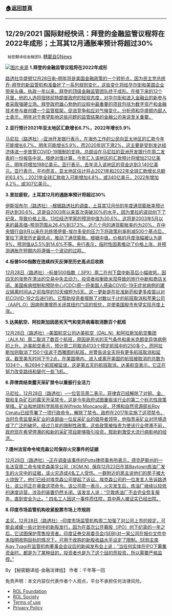 ###  [:house:返回首頁](https://github.com/ourhimalayas/txt)
---


## 12/29/2021 国际财经快讯：拜登的金融监管议程将在2022年成形；土耳其12月通胀率预计将超过30%
` 秘密翻译组金融团队` [轉載自GNews](https://gnews.org/zh-hans/1801325/)

![](https://assets.gnews.org/wp-content/uploads/2021/12/2021229-1.jpg)[图片来源](https://www.reuters.com/)
**1.拜登的金融监管议程将在2022年成形**

[路透社华盛顿12月28日电–明年将是美国金融政策的一个转折点，因为民主党总统乔-拜登的新监管机构准备好了一系列规则变化，这些变化将给华尔街和美国企业带来头痛。执政一年以来，拜登的顶级金融监管团队终于成形。在接下来的12个月里，他的人选将扭转前特朗普政府的轻视态度，对华尔街和进入金融业的新参与者采取强硬立场。拜登政府雄心勃勃的议程中最重要的项目包括为数字资产和金融技术参与者创建一个监管框架，促进竞争和应对气候变化。分析师和华盛顿内部人士表示，明年对于希望影响这些问题的监管结果的金融公司来说至关重要。](https://www.reuters.com/markets/us/with-key-positions-filling-up-bidens-regulatory-agenda-take-shape-2022-2021-12-28/)

**2.亚行预计2021年亚太地区汇款增长6.7%，2022年增长5.9%**

[马尼拉（路透社）–亚洲开发银行表示，在海外工作的公民向亚太地区的汇款今年可能增长6.7%，明年可能增长5.9%，而2020年则下滑2%，这主要是受到发达经济体进一步放宽COVID-19限制的支持。总部设在马尼拉的亚洲开发银行在周二发表的一份报告中说，按绝对值计算，今年汇入该地区的汇款预计将增加212亿美元，明年将增加198亿美元。亚行表示，去年流入该地区的资金达到3,140亿美元。亚行表示，平均而言，亚太地区估计将占2021年和2022年全球汇款增长总额的63.4%；2021年全球汇款收入可能增加4.8%，或340亿美元，2022年增加4.2%，或307亿美元。](https://www.oann.com/adb-sees-asia-pacific-remittances-up-6-7-in-2021-5-9-in-2022/)

**3.里拉疲软，土耳其12月的通胀率预计将超过30%**

[伊斯坦布尔（路透社）–根据路透社的调查，土耳其12月份的年度通货膨胀率预计将达到30.6%，这是自2003年以来首次突破30%的水平，因为里拉的波动创下了纪录，导致价格上涨。13位经济学家的预测中值为30.6%，这将是2003年5月以来的最高值–预测范围从26.4%到37.3%。近几个月的通货膨胀率约为20%，在中央银行自9月以来在总统塔伊普-埃尔多安的压力下将政策利率削减500个基点后，里拉下滑至历史最低点，推动了通货膨胀。根据中值，价格的月度涨幅被认为是9%，预测值从5.5%到14.6%不等。央行表示，临时性因素推动了价格上涨，并预测通胀在短期内将遵循一个波动的过程。](https://www.oann.com/turkish-inflation-seen-above-30-in-december-amid-lira-weakness-reuters-poll/)

**4.标普500指数在连续四天反弹至历史高点后收跌**

[12月28日（路透社）–标普500指数（.SPX）周二在创下盘中新高后小幅收低，因四天的涨势在清淡的交易中失去动力，投资者权衡欧米茄导致的旅行中断和商店关闭。美国疾病控制和预防中心(CDC)周一将美国人感染COVID-19无症状病例的建议隔离时间从之前指导的10天缩短为5天。这一更新是在批准新药和更多疫苗以对抗COVID-19之后进行的。它帮助投资者摆脱了对数以千计的航班取消和苹果公司（AAPL.O）因病例激增而关闭其纽约门店的担忧，并使美国股市有望实现月度上涨。](https://www.reuters.com/markets/europe/sp-500-ends-lower-after-four-day-rally-record-high-2021-12-28/)

**5.达美航空、阿拉斯加因恶劣天气和变异病毒取消数百个航班**

[12月28日（路透社）–美国航空公司达美航空（DAL.N）和阿拉斯加航空集团（ALK.N）周二取消了数百个航班，原因是恶劣的天气条件和奥米克朗变异体病例的上升。达美航空表示，预计周二将取消4133个预定航班中的250多个，而阿拉斯加则取消了150个往返于西雅图的航班，并警告说全天将有更多航班取消和延误。截至美东时间下午2点，在美国境内、进入或离开美国的航班被取消的总数为1034个，有2694个航班被延误，这是第五天的航班取消。达美航空表示，它正在努力改变路线和替代一些飞机。](https://www.reuters.com/business/aerospace-defense/delta-air-lines-cancel-over-250-flights-2021-12-28/)

**6.菲律宾结束露天采矿禁令以重振行业活力**

[马尼拉，12月28日（路透社）–一位官员周二表示，菲律宾已经解除了对铜、金、银和复杂矿石的露天开采禁令，这是今年政府试图重振该行业的第二个标志性政策举措。矿业和地球科学局局长Wilfredo Moncano说，环境和自然资源部长Roy Cimatu已经签署了一项行政命令，解除了禁令。政府在2017年实施了这项禁令，当时负责监督采矿业的该部由一位反采矿业的倡导者领导，他指责采矿业对环境造成了广泛的破坏。经过几年的限制性政策，这些政策被指责为使该行业停滞不前，政府现在希望停滞的和新的采矿项目能够吸引投资，帮助刺激受大流行病影响的经济。](https://www.reuters.com/business/environment/philippines-lifts-four-year-old-ban-open-pit-mining-2021-12-28/)

**7.德州法官命令埃克森公司保存火灾事件的证据**

[12月28日（路透社）–正在调查该事件的Potts律师事务所表示，德克萨斯州的一名法官周二命令埃克森美孚公司（XOM.N）保存12月23日在其Baytown炼油厂发生的火灾中的证据，该火灾造成4名工人受伤。一群附近的房主说他们的房子被大火烧毁了，他们已经对埃克森公司提起了诉讼。埃克森公司的一位发言人告诉路透社，该公司正在审查这项命令。该公司周一表示，火灾发生后，炼油厂继续以较低的速度运营，涉及的装置仍然关闭。该发言人说：“贝敦炼油厂不会完全恢复服务，直到安全为止。“ 四名工人因这一事件而住院，其中两人被证实已经出院。](https://www.reuters.com/business/energy/texas-judge-orders-exxon-preserve-evidence-fire-incident-2021-12-29/)

**8.印度市场监管机构收紧股票市场上市规则**

[孟买，12月28日（路透社）–印度市场监管机构周二加强了对公司上市的规定，可能会减缓一些计划中的新股发行，因为在首次公开募股（IPO）创下纪录的一年之后，它试图保护零售投资者。印度证券交易委员会(SEBI)对一家公司在报价文件中未指明收购目标的情况下，可用于收购的新股收益水平设定了限制。SEBI主席Ajay Tyagi在监管机构董事会会议后的新闻发布会上说：”当任何实体在IPO下筹集资金时，都是为了某种目的，投资者也是为了这个目的而投资，所以需要严格监控。”](https://www.reuters.com/markets/deals/telefonica-buys-ericsson-5g-equipment-replace-some-huawei-gear-2021-12-27/)

By 【秘密翻译组-金融法律组】
作者：千年等一回

 

免责声明：本文内容仅代表作者个人观点，平台不承担任何法律风险。

- [ROL Foundation](https://rolfoundation.org/)
- [ROL Society](https://rolsociety.org/)
- [Terms of use](https://gnews.org/terms-of-use-3/)
- [Privacy Policy](https://gnews.org/privacy-policy/)
